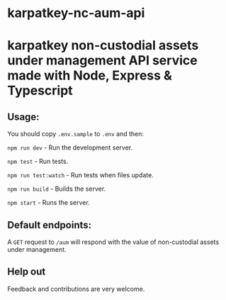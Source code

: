# karpatkey-nc-aum-api

# karpatkey non-custodial assets under management API service made with Node, Express & Typescript

## Usage:

You should copy `.env.sample` to `.env` and then:

`npm run dev` - Run the development server.

`npm test` - Run tests.

`npm run test:watch` - Run tests when files update.

`npm run build` - Builds the server.

`npm start` - Runs the server.

## Default endpoints:

A `GET` request to `/aum` will respond with the value of non-custodial assets under management.

## Help out

Feedback and contributions are very welcome.
